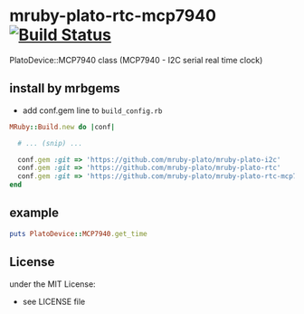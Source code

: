 # mruby-plato-rtc-mcp7940   [![Build Status](https://travis-ci.org/mruby-plato/mruby-plato-rtc-mcp7940.svg?branch=master)](https://travis-ci.org/mruby-plato/mruby-plato-rtc-mcp7940)
PlatoDevice::MCP7940 class (MCP7940 - I2C serial real time clock)
## install by mrbgems
- add conf.gem line to `build_config.rb`

```ruby
MRuby::Build.new do |conf|

  # ... (snip) ...

  conf.gem :git => 'https://github.com/mruby-plato/mruby-plato-i2c'
  conf.gem :git => 'https://github.com/mruby-plato/mruby-plato-rtc'
  conf.gem :git => 'https://github.com/mruby-plato/mruby-plato-rtc-mcp7940'
end
```

## example
```ruby
puts PlatoDevice::MCP7940.get_time
```

## License
under the MIT License:
- see LICENSE file
